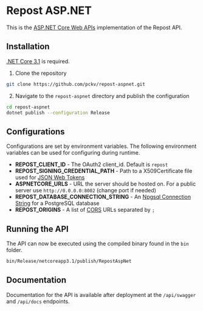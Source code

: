 # Repost ASP.NET
This is the [ASP.NET Core Web APIs](https://dotnet.microsoft.com/apps/aspnet/apis)
implementation of the Repost API.

## Installation
[.NET Core 3.1](https://dotnet.microsoft.com/download/dotnet-core/3.1) is required.

1. Clone the repository
```bash
git clone https://github.com/pckv/repost-aspnet.git
```

2. Navigate to the `repost-aspnet` directory and publish the configuration
```bash
cd repost-aspnet
dotnet publish --configuration Release
```

## Configurations
Configurations are set by environment variables. The following environment variables
can be used for configuring during runtime.

- **REPOST_CLIENT_ID** - The OAuth2 client_id. Default is `repost`
- **REPOST_SIGNING_CREDENTIAL_PATH** - Path to a X509Certificate file used for 
[JSON Web Tokens](https://jwt.io/)
- **ASPNETCORE_URLS** - URL the server should be hosted on. For a public server use
`http://0.0.0.0:8002` (change port if needed)
- **REPOST_DATABASE_CONNECTION_STRING** - An 
[Npgsql Connection String](https://www.connectionstrings.com/npgsql/) for a 
PostgreSQL database
- **REPOST_ORIGINS** - A list of 
[CORS](https://en.wikipedia.org/wiki/Cross-origin_resource_sharing) URLs separated by `;`

## Running the API
The API can now be executed using the compiled binary found in the `bin` folder.
```bash
bin/Release/netcoreapp3.1/publish/RepostAspNet
```

## Documentation
Documentation for the API is available after deployment at the `/api/swagger` and 
`/api/docs` endpoints.
